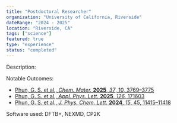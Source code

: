 ```yaml
---
title: "Postdoctoral Researcher"
organization: "University of California, Riverside"
dateRange: "2024 - 2025"
location: "Riverside, CA"
tags: ["science"]
featured: true
type: "experience"
status: "completed"
---
```


Description:

Notable Outcomes:
- [Phun, G. S. et al., *Chem. Mater.* **2025**, *37*, 10, 3769–3775](https://doi.org/10.1021/acs.chemmater.5c00311)
- [Phun, G. S. et al., *Appl. Phys. Lett.* **2025**, *126*, 171603](https://doi.org/10.1063/5.0255733)
- [Phun, G. S. et al., *J. Phys. Chem. Lett.* **2024**, *15*, 45, 11415–11418](https://doi.org/10.1021/acs.jpclett.4c01984)

Software used: DFTB+, NEXMD, CP2K